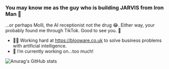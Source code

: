 ### You may know me as the guy who is building JARVIS from Iron Man 👋

...or perhaps Molli, the AI receptionist not the drug 😂. 
Either way, your probably found me through TikTok. Good to see you. 🙌

- 👨‍💻 Working hard at https://blooware.co.uk to solve business problems with artificial intelligence.
- 🙈 I’m currently working on...too much!

![Anurag's GitHub stats](https://github-readme-stats.vercel.app/api?username=huwissp&show_icons=true&theme=radical)


<!--
**huwissp/huwissp** is a ✨ _special_ ✨ repository because its `README.md` (this file) appears on your GitHub profile.

Here are some ideas to get you started:

- 🔭 I’m currently working on ...
- 🌱 I’m currently learning ...
- 👯 I’m looking to collaborate on ...
- 🤔 I’m looking for help with ...
- 💬 Ask me about ...
- 📫 How to reach me: ...
- 😄 Pronouns: ...
- ⚡ Fun fact: ...
-->
